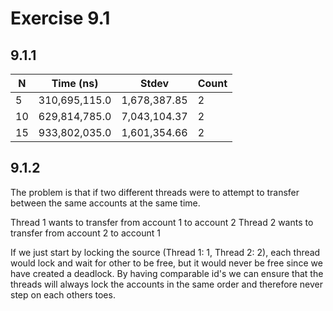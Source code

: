 # Exercise 9.1

## 9.1.1

| N  | Time (ns)      | Stdev       | Count |
|----|----------------|-------------|-------|
| 5  | 310,695,115.0  | 1,678,387.85| 2     |
| 10 | 629,814,785.0  | 7,043,104.37| 2     |
| 15 | 933,802,035.0  | 1,601,354.66| 2     |

## 9.1.2

The problem is that if two different threads were to attempt to transfer between the same accounts at the same time.

Thread 1 wants to transfer from account 1 to account 2
Thread 2 wants to transfer from account 2 to account 1

If we just start by locking the source (Thread 1: 1, Thread 2: 2), each thread would lock and wait for other to be free, but it would never be free since we have created a deadlock. By having comparable id's we can ensure that the threads will always lock the accounts in the same order and therefore never step on each others toes.
